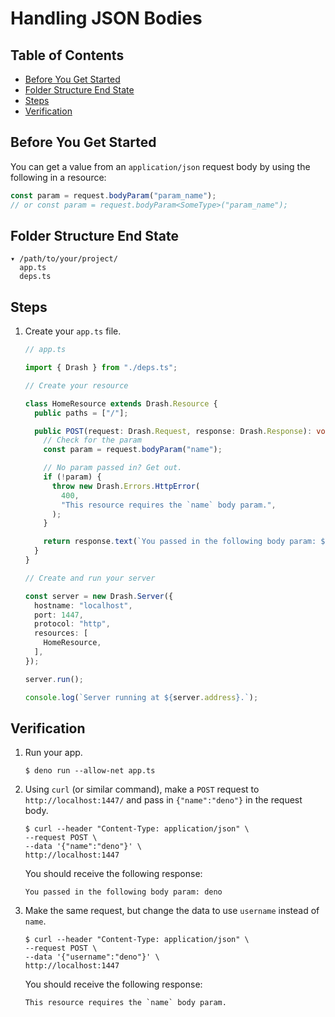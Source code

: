# Handling JSON Bodies

## Table of Contents

- [Before You Get Started](#before-you-get-started)
- [Folder Structure End State](#folder-structure-end-state)
- [Steps](#steps)
- [Verification](#verification)

## Before You Get Started

You can get a value from an `application/json` request body by using the
following in a resource:

```typescript
const param = request.bodyParam("param_name");
// or const param = request.bodyParam<SomeType>("param_name");
```

## Folder Structure End State

```text
▾ /path/to/your/project/
  app.ts
  deps.ts
```

## Steps

1. Create your `app.ts` file.

   ```typescript
   // app.ts

   import { Drash } from "./deps.ts";

   // Create your resource

   class HomeResource extends Drash.Resource {
     public paths = ["/"];

     public POST(request: Drash.Request, response: Drash.Response): void {
       // Check for the param
       const param = request.bodyParam("name");

       // No param passed in? Get out.
       if (!param) {
         throw new Drash.Errors.HttpError(
           400,
           "This resource requires the `name` body param.",
         );
       }

       return response.text(`You passed in the following body param: ${param}`);
     }
   }

   // Create and run your server

   const server = new Drash.Server({
     hostname: "localhost",
     port: 1447,
     protocol: "http",
     resources: [
       HomeResource,
     ],
   });

   server.run();

   console.log(`Server running at ${server.address}.`);
   ```

## Verification

1. Run your app.

   ```shell
   $ deno run --allow-net app.ts
   ```

2. Using `curl` (or similar command), make a `POST` request to
   `http://localhost:1447/` and pass in `{"name":"deno"}` in the request body.

   ```text
   $ curl --header "Content-Type: application/json" \
   --request POST \
   --data '{"name":"deno"}' \
   http://localhost:1447
   ```

   You should receive the following response:

   ```text
   You passed in the following body param: deno
   ```

3. Make the same request, but change the data to use `username` instead of
   `name`.

   ```text
   $ curl --header "Content-Type: application/json" \
   --request POST \
   --data '{"username":"deno"}' \
   http://localhost:1447
   ```

   You should receive the following response:

   ```text
   This resource requires the `name` body param.
   ```
